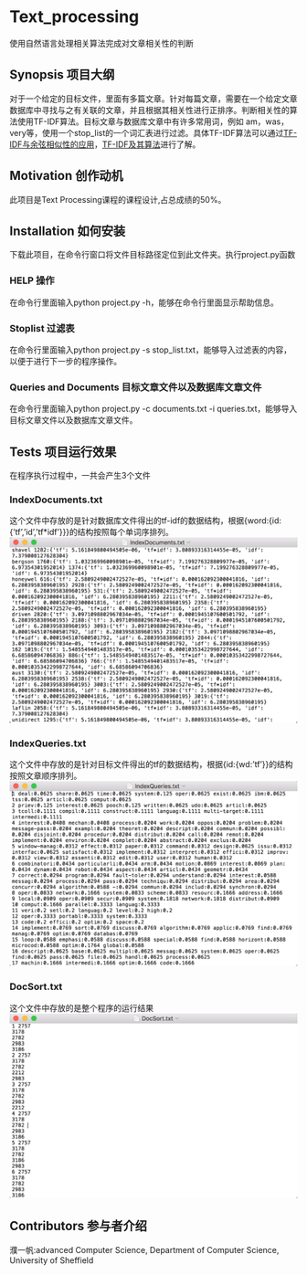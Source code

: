# Text_processing
使用自然语言处理相关算法完成对文章相关性的判断
## Synopsis 项目大纲
对于一个给定的目标文件，里面有多篇文章。针对每篇文章，需要在一个给定文章数据库中寻找与之有关联的文章，并且根据其相关性进行正排序。判断相关性的算法使用TF-IDF算法。目标文章与数据库文章中有许多常用词，例如 am，was，very等，使用一个stop_list的一个词汇表进行过滤。具体TF-IDF算法可以通过[TF-IDF与余弦相似性的应用](http://www.ruanyifeng.com/blog/2013/03/tf-idf.html)，[TF-IDF及其算法](http://www.cnblogs.com/biyeymyhjob/archive/2012/07/17/2595249.html)进行了解。
## Motivation 创作动机
此项目是Text Processing课程的课程设计,占总成绩的50%。
## Installation 如何安装
下载此项目，在命令行窗口将文件目标路径定位到此文件夹。执行project.py函数
### HELP 操作
在命令行里面输入python project.py -h，能够在命令行里面显示帮助信息。
### Stoplist 过滤表
在命令行里面输入python project.py -s stop_list.txt，能够导入过滤表的内容，以便于进行下一步的程序操作。
### Queries and Documents 目标文章文件以及数据库文章文件
在命令行里面输入python project.py -c documents.txt -i queries.txt，能够导入目标文章文件以及数据库文章文件。
## Tests 项目运行效果
在程序执行过程中，一共会产生3个文件
### IndexDocuments.txt
这个文件中存放的是针对数据库文件得出的tf-idf的数据结构，根据{word:{id:{’tf’,’id’,’tf*idf’}}}的结构按照每个单词序排列。
![](https://github.com/frayds/Text_processing/raw/master/demo_pictures/IndexDocument.png)
### IndexQueries.txt
这个文件中存放的是针对目标文件得出的tf的数据结构，根据{id:{wd:’tf’}}的结构按照文章顺序排列。
![](https://github.com/frayds/Text_processing/raw/master/demo_pictures/IndexQueries.png)
### DocSort.txt
这个文件中存放的是整个程序的运行结果
![](https://github.com/frayds/Text_processing/raw/master/demo_pictures/DocSort.png)
## Contributors 参与者介绍
濮一帆:advanced Computer Science, Department of Computer Science, University of Sheffield
